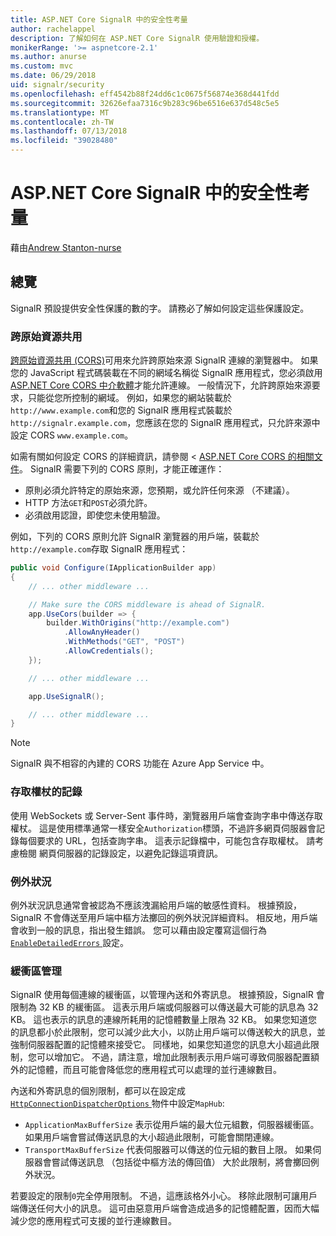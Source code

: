 ```yaml
---
title: ASP.NET Core SignalR 中的安全性考量
author: rachelappel
description: 了解如何在 ASP.NET Core SignalR 使用驗證和授權。
monikerRange: '>= aspnetcore-2.1'
ms.author: anurse
ms.custom: mvc
ms.date: 06/29/2018
uid: signalr/security
ms.openlocfilehash: eff4542b88f24dd6c1c0675f56874e368d441fdd
ms.sourcegitcommit: 32626efaa7316c9b283c96be6516e637d548c5e5
ms.translationtype: MT
ms.contentlocale: zh-TW
ms.lasthandoff: 07/13/2018
ms.locfileid: "39028480"
---
```

# <a name="security-considerations-in-aspnet-core-signalr"></a>ASP.NET Core SignalR 中的安全性考量

藉由[Andrew Stanton-nurse](https://twitter.com/anurse)

## <a name="overview"></a>總覽

SignalR 預設提供安全性保護的數的字。 請務必了解如何設定這些保護設定。

### <a name="cross-origin-resource-sharing"></a>跨原始資源共用

[跨原始資源共用 (CORS)](https://en.wikipedia.org/wiki/Cross-origin_resource_sharing)可用來允許跨原始來源 SignalR 連線的瀏覽器中。 如果您的 JavaScript 程式碼裝載在不同的網域名稱從 SignalR 應用程式，您必須啟用[ASP.NET Core CORS 中介軟體](xref:security/cors)才能允許連線。 一般情況下，允許跨原始來源要求，只能從您所控制的網域。 例如，如果您的網站裝載於`http://www.example.com`和您的 SignalR 應用程式裝載於`http://signalr.example.com`，您應該在您的 SignalR 應用程式，只允許來源中設定 CORS `www.example.com`。

如需有關如何設定 CORS 的詳細資訊，請參閱 < [ASP.NET Core CORS 的相關文件](xref:security/cors)。 SignalR 需要下列的 CORS 原則，才能正確運作：

* 原則必須允許特定的原始來源，您預期，或允許任何來源 （不建議）。
* HTTP 方法`GET`和`POST`必須允許。
* 必須啟用認證，即使您未使用驗證。

例如，下列的 CORS 原則允許 SignalR 瀏覽器的用戶端，裝載於`http://example.com`存取 SignalR 應用程式：

```csharp
public void Configure(IApplicationBuilder app)
{
    // ... other middleware ...

    // Make sure the CORS middleware is ahead of SignalR.
    app.UseCors(builder => {
        builder.WithOrigins("http://example.com")
            .AllowAnyHeader()
            .WithMethods("GET", "POST")
            .AllowCredentials();
    });

    // ... other middleware ...

    app.UseSignalR();

    // ... other middleware ...
}
```

> [!NOTE]
> SignalR 與不相容的內建的 CORS 功能在 Azure App Service 中。

### <a name="access-token-logging"></a>存取權杖的記錄

使用 WebSockets 或 Server-Sent 事件時，瀏覽器用戶端會查詢字串中傳送存取權杖。 這是使用標準通常一樣安全`Authorization`標頭，不過許多網頁伺服器會記錄每個要求的 URL，包括查詢字串。 這表示記錄檔中，可能包含存取權杖。 請考慮檢閱 網頁伺服器的記錄設定，以避免記錄這項資訊。

### <a name="exceptions"></a>例外狀況

例外狀況訊息通常會被認為不應該洩漏給用戶端的敏感性資料。 根據預設，SignalR 不會傳送至用戶端中樞方法擲回的例外狀況詳細資料。 相反地，用戶端會收到一般的訊息，指出發生錯誤。 您可以藉由設定覆寫這個行為[ `EnableDetailedErrors` ](xref:signalr/configuration#configure-server-options)設定。

### <a name="buffer-management"></a>緩衝區管理

SignalR 使用每個連線的緩衝區，以管理內送和外寄訊息。 根據預設，SignalR 會限制為 32 KB 的緩衝區。 這表示用戶端或伺服器可以傳送最大可能的訊息為 32 KB。 這也表示的訊息的連線所耗用的記憶體數量上限為 32 KB。 如果您知道您的訊息都小於此限制，您可以減少此大小，以防止用戶端可以傳送較大的訊息，並強制伺服器配置的記憶體來接受它。 同樣地，如果您知道您的訊息大小超過此限制，您可以增加它。 不過，請注意，增加此限制表示用戶端可導致伺服器配置額外的記憶體，而且可能會降低您的應用程式可以處理的並行連線數目。

內送和外寄訊息的個別限制，都可以在設定成[ `HttpConnectionDispatcherOptions` ](xref:signalr/configuration#configure-server-options)物件中設定`MapHub`:

* `ApplicationMaxBufferSize` 表示從用戶端的最大位元組數，伺服器緩衝區。 如果用戶端會嘗試傳送訊息的大小超過此限制，可能會關閉連線。
* `TransportMaxBufferSize` 代表伺服器可以傳送的位元組的數目上限。 如果伺服器會嘗試傳送訊息 （包括從中樞方法的傳回值） 大於此限制，將會擲回例外狀況。

若要設定的限制`0`完全停用限制。 不過，這應該格外小心。 移除此限制可讓用戶端傳送任何大小的訊息。 這可由惡意用戶端會造成過多的記憶體配置，因而大幅減少您的應用程式可支援的並行連線數目。
